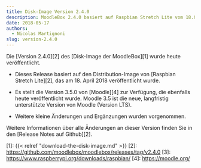 ```yaml
---
title: Disk-Image Version 2.4.0
description: MoodleBox 2.4.0 basiert auf Raspbian Stretch Lite vom 18.04.2018 und Moodle Version 3.5.0. Weitere kleinere Änderungen wurden vorgenommen.
date: 2018-05-17
authors:
  - Nicolas Martignoni
slug: version-2.4.0
---
```


Die [Version 2.4.0][2] des [Disk-Image der MoodleBox][1] wurde heute veröffentlicht.

- Dieses Release basiert auf den Distribution-Image von [Raspbian Stretch Lite][2], das am 18. April 2018 veröffentlicht wurde.

- Es stellt die Version 3.5.0 von [Moodle][4] zur Verfügung, die ebenfalls heute veröffentlicht wurde. Moodle 3.5 ist die neue, langfristig unterstützte Version von Moodle (Version LTS).

- Weitere kleine Änderungen und Ergänzungen wurden vorgenommen.

Weitere Informationen über alle Änderungen an dieser Version finden Sie in den [Release Notes auf Github][2].

 [1]: {{< relref "download-the-disk-image.md" >}}
 [2]: https://github.com/moodlebox/moodlebox/releases/tag/v2.4.0
 [3]: https://www.raspberrypi.org/downloads/raspbian/
 [4]: https://moodle.org/
